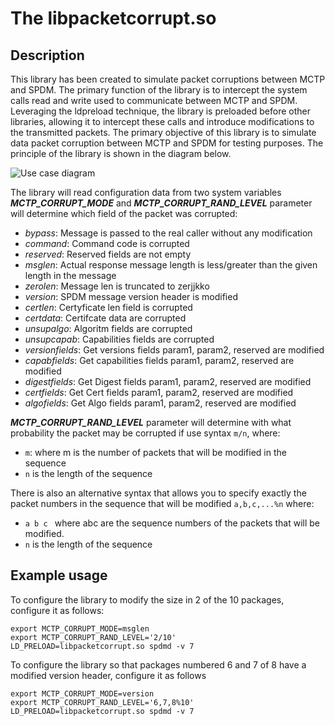 # The libpacketcorrupt.so

## Description

This library has been created to simulate packet corruptions between MCTP and SPDM. The primary function of the library is to intercept the system calls read and write used to communicate between MCTP and SPDM. Leveraging the ldpreload technique, the library is preloaded before other libraries, allowing it to intercept these calls and introduce modifications to the transmitted packets. The primary objective of this library is to simulate data packet corruption between MCTP and SPDM for testing purposes. The principle of the library is shown in the diagram below.  

![Use case diagram](imgs/usecasediag.png "Use case diagram")


The library will read configuration data from two system variables ***MCTP_CORRUPT_MODE*** and ***MCTP_CORRUPT_RAND_LEVEL***  parameter will determine which field of the packet was corrupted:

- *bypass*: Message is passed to the real caller without any modification
- *command*: Command code is corrupted
- *reserved*: Reserved fields are not empty
- *msglen*: Actual response message length is less/greater than the given length in the message
- *zerolen*: Message len is truncated to zerjjkko
- *version*: SPDM message version header is modified
- *certlen*: Certyficate len field is corrupted
- *certdata*: Certifcate data are corrupted
- *unsupalgo*: Algoritm fields are corrupted
- *unsupcapab*: Capabilities fields are corrupted
- *versionfields*: Get versions fields param1, param2, reserved are modified
- *capabfields*: Get capabilities fields param1, param2, reserved are modified
- *digestfields*: Get Digest fields param1, param2, reserved are modified
- *certfields*: Get Cert fields param1, param2, reserved are modified
- *algofields*: Get Algo fields param1, param2, reserved are modified


***MCTP_CORRUPT_RAND_LEVEL*** parameter will determine with what probability the packet may be corrupted if use syntax `m/n`, where:
- `m`: where m is the number of packets that will be modified in the sequence
- `n` is the length of the sequence

There is also an alternative syntax that allows you to specify exactly the packet numbers in the sequence that will be modified `a,b,c,...%n` where:
- `a b c ` where abc are the sequence numbers of the packets that will be modified.
- `n` is the length of the sequence

## Example usage

To configure the library to modify the size in 2 of the 10 packages, configure it as follows:
```
export MCTP_CORRUPT_MODE=msglen
export MCTP_CORRUPT_RAND_LEVEL='2/10'
LD_PRELOAD=libpacketcorrupt.so spdmd -v 7
```

To configure the library so that packages numbered 6 and 7 of 8 have a modified version header, configure it as follows
```
export MCTP_CORRUPT_MODE=version
export MCTP_CORRUPT_RAND_LEVEL='6,7,8%10'
LD_PRELOAD=libpacketcorrupt.so spdmd -v 7
```